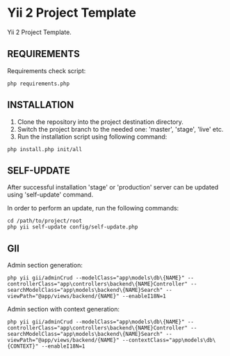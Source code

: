 Yii 2 Project Template
======================

Yii 2 Project Template.


REQUIREMENTS
------------

Requirements check script:

```
php requirements.php
```


INSTALLATION
------------

1. Clone the repository into the project destination directory.
2. Switch the project branch to the needed one: 'master', 'stage', 'live' etc.
3. Run the installation script using following command:

```
php install.php init/all
```


SELF-UPDATE
-----------

After successful installation 'stage' or 'production' server can be updated using 'self-update' command.

In order to perform an update, run the following commands:

```
cd /path/to/project/root
php yii self-update config/self-update.php
```


GII
---

Admin section generation:

```
php yii gii/adminCrud --modelClass="app\models\db\{NAME}" --controllerClass="app\controllers\backend\{NAME}Controller" --searchModelClass="app\models\backend\{NAME}Search" --viewPath="@app/views/backend/{NAME}" --enableI18N=1
```

Admin section with context generation:

```
php yii gii/adminCrud --modelClass="app\models\db\{NAME}" --controllerClass="app\controllers\backend\{NAME}Controller" --searchModelClass="app\models\backend\{NAME}Search" --viewPath="@app/views/backend/{NAME}" --contextClass="app\models\db\{CONTEXT}" --enableI18N=1
```
